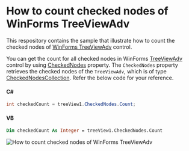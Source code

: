 # How to count checked nodes of WinForms TreeViewAdv

This respository contains the sample that illustrate how to count the checked nodes of [WinForms TreeViewAdv](https://www.syncfusion.com/winforms-ui-controls/treeview) control.

You can get the count for all checked nodes in WinForms [TreeViewAdv](https://help.syncfusion.com/cr/windowsforms/Syncfusion.Windows.Forms.Tools.TreeViewAdv.html) control by using [CheckedNodes](https://help.syncfusion.com/cr/windowsforms/Syncfusion.Windows.Forms.Tools.TreeViewAdv.html#Syncfusion_Windows_Forms_Tools_TreeViewAdv_CheckedNodes) property. The `CheckedNodes` property retrieves the checked nodes of the `TreeViewAdv`, which is of type [CheckedNodesCollection](https://help.syncfusion.com/cr/windowsforms/Syncfusion.Windows.Forms.Tools.CheckedNodesCollection.html). Refer the below code for your reference.

#### C#

``` csharp
int checkedCount = treeView1.CheckedNodes.Count;
```

#### VB

``` vb
Dim checkedCount As Integer = treeView1.CheckedNodes.Count
```

![How to count checked nodes of WinForms TreeViewAdv](https://www.syncfusion.com/uploads/user/kb/wf/wf-57845/wf-57845_img1.png)